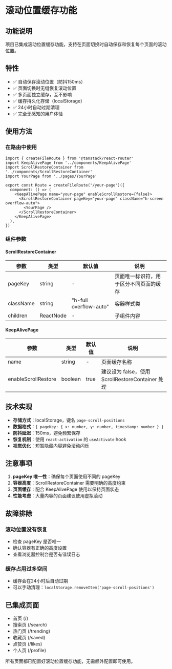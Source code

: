 # 滚动位置缓存功能

## 功能说明

项目已集成滚动位置缓存功能，支持在页面切换时自动保存和恢复每个页面的滚动位置。

## 特性

- ✅ 自动保存滚动位置（防抖150ms）
- ✅ 页面切换时无缝恢复滚动位置
- ✅ 多页面独立缓存，互不影响
- ✅ 缓存持久化存储（localStorage）
- ✅ 24小时自动过期清理
- ✅ 完全无感知的用户体验

## 使用方法

### 在路由中使用

```tsx
import { createFileRoute } from '@tanstack/react-router'
import KeepAlivePage from '../components/KeepAlivePage'
import ScrollRestoreContainer from '../components/ScrollRestoreContainer'
import YourPage from '../pages/YourPage'

export const Route = createFileRoute('/your-page')({
  component: () => (
    <KeepAlivePage name="your-page" enableScrollRestore={false}>
      <ScrollRestoreContainer pageKey="your-page" className="h-screen overflow-auto">
        <YourPage />
      </ScrollRestoreContainer>
    </KeepAlivePage>
  ),
})
```

### 组件参数

#### ScrollRestoreContainer

| 参数 | 类型 | 默认值 | 说明 |
|------|------|--------|------|
| pageKey | string | - | 页面唯一标识符，用于区分不同页面的缓存 |
| className | string | "h-full overflow-auto" | 容器样式类 |
| children | ReactNode | - | 子组件内容 |

#### KeepAlivePage

| 参数 | 类型 | 默认值 | 说明 |
|------|------|--------|------|
| name | string | - | 页面缓存名称 |
| enableScrollRestore | boolean | true | 建议设为 false，使用 ScrollRestoreContainer 处理 |

## 技术实现

- **存储方式**：localStorage，键名 `page-scroll-positions`
- **数据格式**：`{ pageKey: { x: number, y: number, timestamp: number } }`
- **防抖延迟**：150ms，避免频繁保存
- **恢复机制**：使用 `react-activation` 的 `useActivate` hook
- **视觉优化**：短暂隐藏内容避免滚动闪烁

## 注意事项

1. **pageKey 唯一性**：确保每个页面使用不同的 pageKey
2. **容器高度**：ScrollRestoreContainer 需要明确的高度约束
3. **页面缓存**：配合 KeepAlivePage 使用以保持页面状态
4. **性能考虑**：大量内容的页面建议使用虚拟滚动

## 故障排除

### 滚动位置没有恢复
- 检查 pageKey 是否唯一
- 确认容器有正确的高度设置
- 查看浏览器控制台是否有错误日志

### 缓存占用过多空间
- 缓存会在24小时后自动过期
- 可以手动清理：`localStorage.removeItem('page-scroll-positions')`

## 已集成页面

- 首页 (/)
- 搜索页 (/search)
- 热门页 (/trending)
- 收藏页 (/saved)
- 点赞页 (/likes)
- 个人页 (/profile)

所有页面都已配置好滚动位置缓存功能，无需额外配置即可使用。